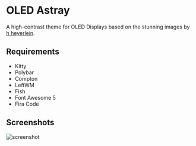 # OLED Astray

A high-contrast theme for OLED Displays based on the stunning images by [h heyerlein](https://unsplash.com/@heyerlein?utm_medium=referral&amp;utm_campaign=photographer-credit).

## Requirements

* Kitty
* Polybar
* Compton
* LeftWM
* Fish
* Font Awesome 5
* Fira Code

## Screenshots

![screenshot](screenshots/oled-astray.png)

<!--
Scratchpad

#0839a9 #020715 #22a9a8 #0d4f5c #4c7572

#43a55f #3431aa #9d6097 #581242 #030204
-->